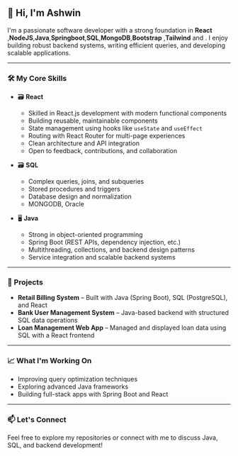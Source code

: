 ## 👋 Hi, I'm Ashwin

I'm a passionate software developer with a strong foundation in **React** ,**NodeJS**,**Java**,**Springboot**,**SQL**,**MongoDB**,**Bootstrap** ,**Tailwind** and . I enjoy building robust backend systems, writing efficient queries, and developing scalable applications.

---

### 🛠️ My Core Skills

- 🗃️ **React**
  - Skilled in React.js development with modern functional components  
  - Building reusable, maintainable components  
  - State management using hooks like `useState` and `useEffect`  
  - Routing with React Router for multi-page experiences  
  - Clean architecture and API integration  
  - Open to feedback, contributions, and collaboration  

- 🗃️ **SQL**
  - Complex queries, joins, and subqueries  
  - Stored procedures and triggers  
  - Database design and normalization  
  - MONGODB, Oracle  

- 🖥️ **Java**
  - Strong in object-oriented programming  
  - Spring Boot (REST APIs, dependency injection, etc.)  
  - Multithreading, collections, and backend design patterns  
  - Service integration and scalable backend systems  

---

### 🚀 Projects

- **Retail Billing System** – Built with Java (Spring Boot), SQL (PostgreSQL), and React  
- **Bank User Management System** – Java-based backend with structured SQL data operations  
- **Loan Management Web App** – Managed and displayed loan data using SQL with a React frontend  

---

### 📈 What I'm Working On

- Improving query optimization techniques  
- Exploring advanced Java frameworks  
- Building full-stack apps with Spring Boot and React  

---

### 📫 Let's Connect

Feel free to explore my repositories or connect with me to discuss Java, SQL, and backend development!
